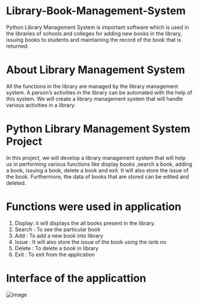 # Library-Book-Management-System

Python Library Management System is important software which is used in the libraries of schools and colleges for adding new books in the library, issuing books to students and maintaining the record of the book that is returned.

# About Library Management System

All the functions in the library are managed by the library management system. A person’s activities in the library can be automated with the help of this system. We will create a library management system that will handle various activities in a library.

# Python Library Management System Project

In this project, we will develop a library management system that will help us in performing various functions like display books ,search a book, adding a book, issuing a book, delete a book and exit. It will also store the issue of the book. Furthermore, the data of books that are stored can be edited and deleted.

# Functions were used in application 
1. Display: it will displays the all books present in the library.
2. Search : To see the particular book 
3. Add : To add a new book into library
4. Issue :  It will also store the issue of the book using the isnb no
5. Delete : To delete a book in library
6. Exit : To exit from the application 


# Interface of the applicattion
![image](https://user-images.githubusercontent.com/104614951/165912088-a082875e-885d-4e59-8614-153761d49539.png)

